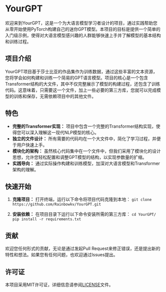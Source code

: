 # YourGPT

欢迎来到YourGPT，这是一个为大语言模型学习者设计的项目，通过实践帮助您从零开始使用PyTorch构建自己的迷你GPT模型。本项目的目标是提供一个简单的入门级示例，使得对大语言模型感兴趣的人群能够快速上手并了解模型的基本结构和训练过程。

## 项目介绍

YourGPT项目基于莎士比亚的作品集作为训练数据，通过这些丰富的文本资源，您将学会如何构建和训练一个简易的GPT语言模型。项目的核心是一个包含Transformer结构的大文件，其中不仅完整展示了模型的构建过程，还包含了训练代码。这意味着，只需要这一个文件，加上一些必要的第三方库，您就可以完成模型的训练和保存，无需依赖项目中的其他文件。

## 特色

- **完整的Transformer实现：** 项目中包含一个完整的Transformer结构实现，使得您可以深入理解这一现代NLP模型的核心。
- **独立的文件设计：** 所有需要的代码均在一个大文件中，简化了学习过程，并便于用户快速上手。
- **模块化的架构：** 虽然核心代码集中在一个文件中，但我们采用了模块化的设计思想，允许您轻松配置和调整GPT模型的结构，以实现参数量的扩缩。
- **实践导向：** 通过实际操作构建和训练模型，加深对大语言模型和Transformer架构的理解。

## 快速开始

1. **克隆项目：**
   打开终端，运行以下命令将项目代码克隆到本地：
   `git clone https://github.com/Rainbowkv/YourGPT.git`

2. **安装依赖：**
   在项目目录下运行以下命令安装所需的第三方库：
   `cd YourGPT/`
   `pip install -r requirements.txt`

## 贡献

欢迎您任何形式的贡献，无论是通过发起Pull Request来修正错误，还是提出新的特性和想法。如果您有任何问题，也欢迎通过Issues提出。

## 许可证

本项目采用MIT许可证，详细信息请参阅[LICENSE](https://github.com/Rainbowkv/YourGPT/blob/main/LICENSE)文件。